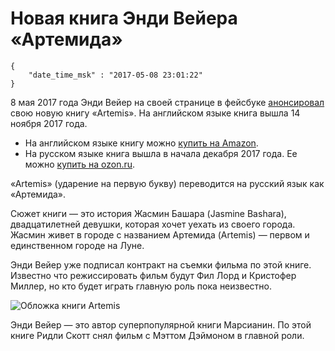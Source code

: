 # Новая книга Энди Вейера «Артемида»

```
{
    "date_time_msk" : "2017-05-08 23:01:22"
}
```

8 мая 2017 года Энди Вейер на своей странице в фейсбуке
[анонсировал](https://www.facebook.com/AndyWeirAuthor/posts/1211984152234208)
свою новую книгу «Artemis». На английском языке книга вышла 14 ноября 2017 года.

 * На английском языке книгу можно [купить на Amazon](https://www.amazon.com/Artemis-Andy-Weir-ebook/dp/B06ZZMYC4G/).
 * На русском языке книга вышла в начала декабря 2017 года. Ее можно [купить на ozon.ru](http://www.ozon.ru/context/detail/id/142800207/).

«Artemis» (ударение на первую букву) переводится на русский язык как «Артемида».

Сюжет книги — это история Жасмин Башара (Jasmine Bashara), двадцатилетней девушки,
которая хочет уехать из своего города. Жасмин живет в городе с названием Артемида (Artemis) —
первом и единственном городе на Луне.

Энди Вейер уже подписал контракт на съемки фильма по этой книге. Известно
что режиссировать фильм будут Фил Лорд и Кристофер Миллер, но кто будет играть главную роль пока неизвестно.

![Обложка книги Artemis](https://upload.bessarabov.ru/bessarabov/cAuHkgZ3dsigiVYkJzmysYotDT8.jpg)

Энди Вейер — это автор суперпопулярной книги Марсианин. По этой книге Ридли Скотт снял фильм
с Мэттом Дэймоном в главной роли.
